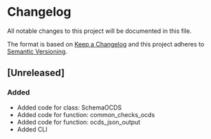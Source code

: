 # Changelog

All notable changes to this project will be documented in this file.

The format is based on [Keep a Changelog](http://keepachangelog.com/en/1.0.0/)
and this project adheres to [Semantic Versioning](http://semver.org/spec/v2.0.0.html).

## [Unreleased]

### Added

- Added code for class: SchemaOCDS
- Added code for function: common_checks_ocds
- Added code for function: ocds_json_output
- Added CLI



